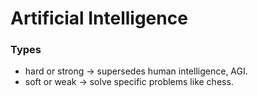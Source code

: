# Artificial Intelligence

### Types

* hard or strong -> supersedes human intelligence, AGI.
* soft or weak -> solve specific problems like chess.